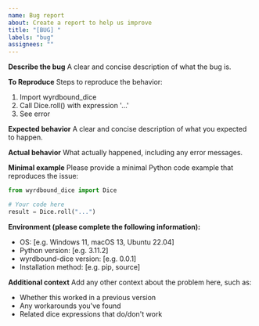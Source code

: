 ```yaml
---
name: Bug report
about: Create a report to help us improve
title: "[BUG] "
labels: "bug"
assignees: ""
---
```


**Describe the bug**
A clear and concise description of what the bug is.

**To Reproduce**
Steps to reproduce the behavior:

1. Import wyrdbound_dice
2. Call Dice.roll() with expression '...'
3. See error

**Expected behavior**
A clear and concise description of what you expected to happen.

**Actual behavior**
What actually happened, including any error messages.

**Minimal example**
Please provide a minimal Python code example that reproduces the issue:

```python
from wyrdbound_dice import Dice

# Your code here
result = Dice.roll("...")
```

**Environment (please complete the following information):**

- OS: [e.g. Windows 11, macOS 13, Ubuntu 22.04]
- Python version: [e.g. 3.11.2]
- wyrdbound-dice version: [e.g. 0.0.1]
- Installation method: [e.g. pip, source]

**Additional context**
Add any other context about the problem here, such as:

- Whether this worked in a previous version
- Any workarounds you've found
- Related dice expressions that do/don't work
